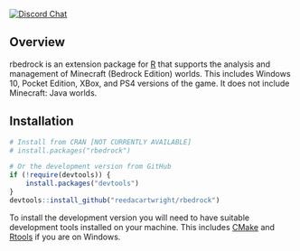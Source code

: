 [![Discord Chat](https://img.shields.io/discord/710697981677928479.svg)](https://discord.gg/bxyyNh)

## Overview

rbedrock is an extension package for [R](https://www.r-project.org/) that supports the analysis and management of Minecraft (Bedrock Edition) worlds. This includes Windows 10, Pocket Edition, XBox, and PS4 versions of the game. It does not include Minecraft: Java worlds.

## Installation

``` r
# Install from CRAN [NOT CURRENTLY AVAILABLE]
# install.packages("rbedrock") 

# Or the development version from GitHub
if (!require(devtools)) {
    install.packages("devtools")
}
devtools::install_github("reedacartwright/rbedrock")
```

To install the development version you will need to have suitable development tools installed on your machine. This includes [CMake](https://cmake.org/download/) and [Rtools](https://cran.r-project.org/bin/windows/Rtools/) if you are on Windows.
